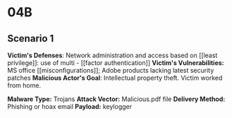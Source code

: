 # 04B
## Scenario 1
**Victim's Defenses**:  Network administration and access based on [[least privilege]]: use of  multi - [[factor authentication]]
**Victim's Vulnerabilities:** MS office [[misconfigurations]]; Adobe products lacking latest security patches
**Malicious Actor's Goal**:  Intellectual property theft.  Victim worked from home.

**Malware Type:** Trojans
**Attack Vector:** Malicious.pdf file
**Delivery Method:** Phishing or hoax email
**Payload:** keylogger